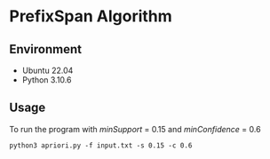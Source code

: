PrefixSpan Algorithm
==========================================

Environment
-----

- Ubuntu 22.04
- Python 3.10.6

Usage
-----

To run the program with *minSupport* = 0.15 and *minConfidence* = 0.6

    python3 apriori.py -f input.txt -s 0.15 -c 0.6
